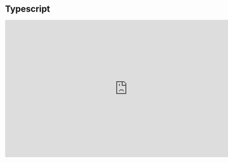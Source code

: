 ﻿# Typescript
<iframe style="border: 1px solid rgba(0, 0, 0, 0.1);" width="800" height="450" src="https://www.figma.com/embed?embed_host=share&url=https%3A%2F%2Fwww.figma.com%2Fproto%2Fyi75JKIsZixNBSrbOMUKgg%2FUntitled%3Fpage-id%3D0%253A1%26node-id%3D2%253A84%26viewport%3D66%252C138%252C0.13%26scaling%3Dscale-down%26starting-point-node-id%3D2%253A50" allowfullscreen></iframe>
